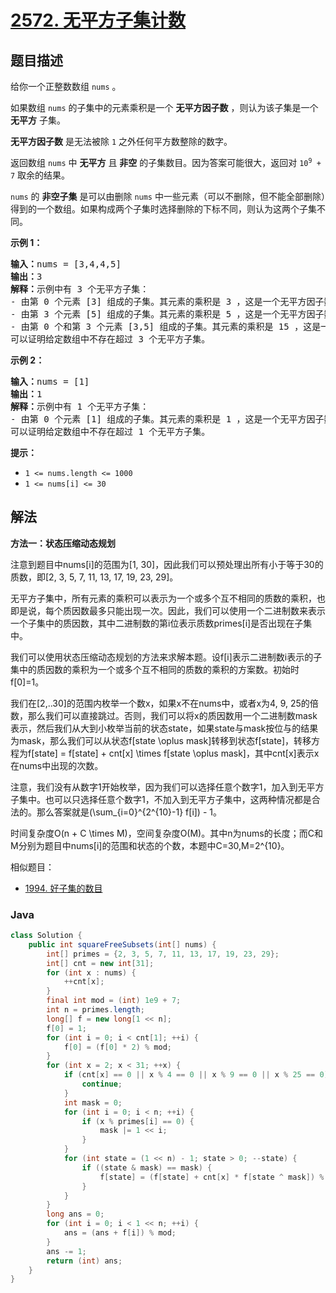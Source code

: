 # [2572. 无平方子集计数](https://leetcode.cn/problems/count-the-number-of-square-free-subsets)

## 题目描述

<p>给你一个正整数数组 <code>nums</code> 。</p>

<p>如果数组 <code>nums</code> 的子集中的元素乘积是一个 <strong>无平方因子数</strong> ，则认为该子集是一个 <strong>无平方</strong> 子集。</p>

<p><strong>无平方因子数</strong> 是无法被除 <code>1</code> 之外任何平方数整除的数字。</p>

<p>返回数组 <code>nums</code> 中 <strong>无平方</strong> 且 <strong>非空</strong> 的子集数目。因为答案可能很大，返回对 <code>10<sup>9</sup> + 7</code> 取余的结果。</p>

<p><code>nums</code> 的 <strong>非空子集</strong> 是可以由删除 <code>nums</code> 中一些元素（可以不删除，但不能全部删除）得到的一个数组。如果构成两个子集时选择删除的下标不同，则认为这两个子集不同。</p>

<p><strong>示例 1：</strong></p>

<pre>
<strong>输入：</strong>nums = [3,4,4,5]
<strong>输出：</strong>3
<strong>解释：</strong>示例中有 3 个无平方子集：
- 由第 0 个元素 [3] 组成的子集。其元素的乘积是 3 ，这是一个无平方因子数。
- 由第 3 个元素 [5] 组成的子集。其元素的乘积是 5 ，这是一个无平方因子数。
- 由第 0 个和第 3 个元素 [3,5] 组成的子集。其元素的乘积是 15 ，这是一个无平方因子数。
可以证明给定数组中不存在超过 3 个无平方子集。</pre>

<p><strong>示例 2：</strong></p>

<pre>
<strong>输入：</strong>nums = [1]
<strong>输出：</strong>1
<strong>解释：</strong>示例中有 1 个无平方子集：
- 由第 0 个元素 [1] 组成的子集。其元素的乘积是 1 ，这是一个无平方因子数。
可以证明给定数组中不存在超过 1 个无平方子集。</pre>

<p><strong>提示：</strong></p>

<ul>
	<li><code>1 &lt;= nums.length&nbsp;&lt;= 1000</code></li>
	<li><code>1 &lt;= nums[i] &lt;= 30</code></li>
</ul>

## 解法

**方法一：状态压缩动态规划**

注意到题目中nums[i]的范围为[1, 30]，因此我们可以预处理出所有小于等于30的质数，即[2, 3, 5, 7, 11, 13, 17, 19, 23, 29]。

无平方子集中，所有元素的乘积可以表示为一个或多个互不相同的质数的乘积，也即是说，每个质因数最多只能出现一次。因此，我们可以使用一个二进制数来表示一个子集中的质因数，其中二进制数的第i位表示质数primes[i]是否出现在子集中。

我们可以使用状态压缩动态规划的方法来求解本题。设f[i]表示二进制数i表示的子集中的质因数的乘积为一个或多个互不相同的质数的乘积的方案数。初始时f[0]=1。

我们在[2,..30]的范围内枚举一个数x，如果x不在nums中，或者x为4, 9, 25的倍数，那么我们可以直接跳过。否则，我们可以将x的质因数用一个二进制数mask表示，然后我们从大到小枚举当前的状态state，如果state与mask按位与的结果为mask，那么我们可以从状态f[state \oplus mask]转移到状态f[state]，转移方程为f[state] = f[state] + cnt[x] \times f[state \oplus mask]，其中cnt[x]表示x在nums中出现的次数。

注意，我们没有从数字1开始枚举，因为我们可以选择任意个数字1，加入到无平方子集中。也可以只选择任意个数字1，不加入到无平方子集中，这两种情况都是合法的。那么答案就是(\sum_{i=0}^{2^{10}-1} f[i]) - 1。

时间复杂度O(n + C \times M)，空间复杂度O(M)。其中n为nums的长度；而C和M分别为题目中nums[i]的范围和状态的个数，本题中C=30,M=2^{10}。

相似题目：

-   [1994. 好子集的数目](/solution/1900-1999/1994.The%20Number%20of%20Good%20Subsets/README.md)

### **Java**

```java
class Solution {
    public int squareFreeSubsets(int[] nums) {
        int[] primes = {2, 3, 5, 7, 11, 13, 17, 19, 23, 29};
        int[] cnt = new int[31];
        for (int x : nums) {
            ++cnt[x];
        }
        final int mod = (int) 1e9 + 7;
        int n = primes.length;
        long[] f = new long[1 << n];
        f[0] = 1;
        for (int i = 0; i < cnt[1]; ++i) {
            f[0] = (f[0] * 2) % mod;
        }
        for (int x = 2; x < 31; ++x) {
            if (cnt[x] == 0 || x % 4 == 0 || x % 9 == 0 || x % 25 == 0) {
                continue;
            }
            int mask = 0;
            for (int i = 0; i < n; ++i) {
                if (x % primes[i] == 0) {
                    mask |= 1 << i;
                }
            }
            for (int state = (1 << n) - 1; state > 0; --state) {
                if ((state & mask) == mask) {
                    f[state] = (f[state] + cnt[x] * f[state ^ mask]) % mod;
                }
            }
        }
        long ans = 0;
        for (int i = 0; i < 1 << n; ++i) {
            ans = (ans + f[i]) % mod;
        }
        ans -= 1;
        return (int) ans;
    }
}
```
